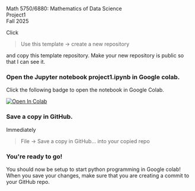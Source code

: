 Math 5750/6880: Mathematics of Data Science  
Project1  
Fall 2025

Click  
> Use this template → create a new repository 

and copy this template repository. Make your new repository is public so that I can see it.  


### Open the Jupyter notebook project1.ipynb in Google colab.
Click the following badge to open the notebook in Google Colab. 

[![Open In Colab](https://colab.research.google.com/assets/colab-badge.svg)](
https://colab.research.google.com/github/ebleak/Math5750-MathDS-Project1/project1.ipynb)

### Save a copy in GitHub.
Immediately 
> File → Save a copy in GitHub… into your copied repo

### You're ready to go! 
You should now be setup to start python programming in Google colab! When you save your changes, make sure that you are creating a commit to your GitHub repo. 

